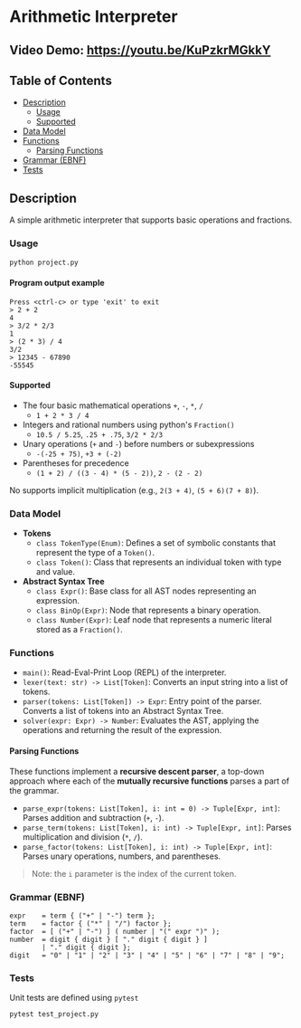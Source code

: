 # Arithmetic Interpreter

## Video Demo: https://youtu.be/KuPzkrMGkkY

## Table of Contents

- [Description](#description)
  - [Usage](#usage)
  - [Supported](#supported)
- [Data Model](#data-model)
- [Functions](#functions)
  - [Parsing Functions](#parsing-functions)
- [Grammar (EBNF)](#grammar-ebnf)
- [Tests](#tests)

## Description

A simple arithmetic interpreter that supports basic operations and fractions.

### Usage

```bash
python project.py
```

#### Program output example

```text
Press <ctrl-c> or type 'exit' to exit
> 2 + 2
4
> 3/2 * 2/3
1
> (2 * 3) / 4
3/2
> 12345 - 67890
-55545
```

#### Supported

- The four basic mathematical operations `+`, `-`, `*`, `/`
  - `1 + 2 * 3 / 4`
- Integers and rational numbers using python's `Fraction()`
  - `10.5 / 5.25`, `.25 + .75`, `3/2 * 2/3`
- Unary operations (`+` and `-`) before numbers or subexpressions
  - `-(-25 + 75)`, `+3 + (-2)`
- Parentheses for precedence
  - `(1 + 2) / ((3 - 4) * (5 - 2))`, `2 - (2 - 2)`

No supports implicit multiplication (e.g., `2(3 + 4)`, `(5 + 6)(7 + 8)`).

### Data Model

- **Tokens**
  - `class TokenType(Enum)`: Defines a set of symbolic constants that represent the type of a `Token()`.
  - `class Token()`: Class that represents an individual token with type and value.
- **Abstract Syntax Tree**
  - `class Expr()`: Base class for all AST nodes representing an expression.
  - `class BinOp(Expr)`: Node that represents a binary operation.
  - `class Number(Expr)`: Leaf node that represents a numeric literal stored as a `Fraction()`.

### Functions

- `main()`: Read-Eval-Print Loop (REPL) of the interpreter.
- `lexer(text: str) -> List[Token]`: Converts an input string into a list of tokens.
- `parser(tokens: List[Token]) -> Expr`: Entry point of the parser. Converts a list of tokens into an Abstract Syntax Tree.
- `solver(expr: Expr) -> Number`: Evaluates the AST, applying the operations and returning the result of the expression.

#### Parsing Functions

These functions implement a **recursive descent parser**, a top-down approach where each of the **mutually recursive functions** parses a part of the grammar.

- `parse_expr(tokens: List[Token], i: int = 0) -> Tuple[Expr, int]`: Parses addition and subtraction (`+`, `-`).
- `parse_term(tokens: List[Token], i: int) -> Tuple[Expr, int]`: Parses multiplication and division (`*`, `/`).
- `parse_factor(tokens: List[Token], i: int) -> Tuple[Expr, int]`: Parses unary operations, numbers, and parentheses.

> Note: the `i` parameter is the index of the current token.

### Grammar (EBNF)

```EBNF
expr    = term { ("+" | "-") term };
term    = factor { ("*" | "/") factor };
factor  = [ ("+" | "-") ] ( number | "(" expr ")" );
number  = digit { digit } [ "." digit { digit } ]
        | "." digit { digit };
digit   = "0" | "1" | "2" | "3" | "4" | "5" | "6" | "7" | "8" | "9";
```

### Tests

Unit tests are defined using `pytest`

```bash
pytest test_project.py
```
